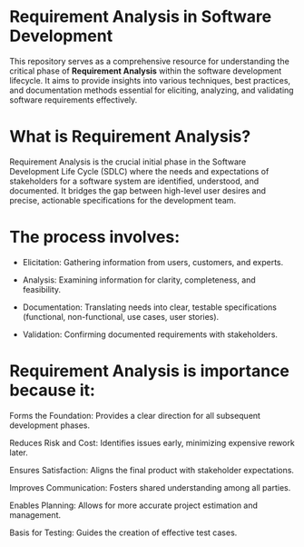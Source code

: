 # Requirement Analysis in Software Development

This repository serves as a comprehensive resource for understanding the critical phase of **Requirement Analysis** within the software development lifecycle.
It aims to provide insights into various techniques, best practices, and documentation methods essential for eliciting, analyzing, and validating software requirements effectively. 


# What is Requirement Analysis?

Requirement Analysis is the crucial initial phase in the Software Development Life Cycle (SDLC) where the needs and expectations of stakeholders for a software system are identified, understood, and documented. It bridges the gap between high-level user desires and precise, actionable specifications for the development team.

# The process involves:

* Elicitation: Gathering information from users, customers, and experts.

* Analysis: Examining information for clarity, completeness, and feasibility.

* Documentation: Translating needs into clear, testable specifications (functional, non-functional, use cases, user stories).

* Validation: Confirming documented requirements with stakeholders.

# Requirement Analysis is importance because it:

Forms the Foundation: Provides a clear direction for all subsequent development phases.

Reduces Risk and Cost: Identifies issues early, minimizing expensive rework later.

Ensures Satisfaction: Aligns the final product with stakeholder expectations.

Improves Communication: Fosters shared understanding among all parties.

Enables Planning: Allows for more accurate project estimation and management.

Basis for Testing: Guides the creation of effective test cases.
